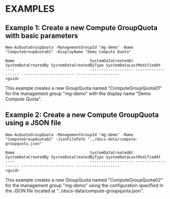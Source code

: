 # EXAMPLES

## Example 1: Create a new Compute GroupQuota with basic parameters
```
New-AzQuotaGroupQuota -ManagementGroupId "mg-demo" -Name "ComputeGroupQuota01" -DisplayName "Demo Compute Quota"
```

```output
Name                                 SystemDataCreatedAt SystemDataCreatedBy SystemDataCreatedByType SystemDataLastModifiedAt
----                                 ------------------- ------------------- ----------------------- -------------------
<guid>
```

This example creates a new GroupQuota named "ComputeGroupQuota01" for the management group "mg-demo" with the display name "Demo Compute Quota".

## Example 2: Create a new Compute GroupQuota using a JSON file
```
New-AzQuotaGroupQuota -ManagementGroupId "mg-demo" -Name "ComputeGroupQuota02" -JsonFilePath "../docs-data/compute-groupquota.json"
```

```output
Name                                 SystemDataCreatedAt SystemDataCreatedBy SystemDataCreatedByType SystemDataLastModifiedAt
----                                 ------------------- ------------------- ----------------------- -------------------
<guid>
```

This example creates a new GroupQuota named "ComputeGroupQuota02" for the management group "mg-demo" using the configuration specified in the JSON file located at "../docs-data/compute-groupquota.json".

